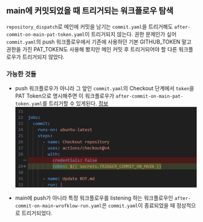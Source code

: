 ## main에 커밋되었을 때 트리거되는 워크플로우 탐색

`repository_dispatch`로 메인에 커밋을 남기는 `commit.yaml`을 트리거해도 `after-commit-on-main-pat-token.yaml`이 트리거되지 않는다. 
권한 문제인가 싶어 `commit.yaml`의 push 워크플로우에서 기존에 사용하던 기본 GITHUB_TOKEN 말고 권한을 가진 PAT_TOKEN도 사용해 봤지만 메인 커밋 후 트리거되어야 할 다른 워크플로우가 트리거되지 않았다.

### 가능한 것들
- push 워크플로우가 아니라 그 앞인 `commit.yaml`의 Checkout 단계에서 `token`을 PAT Token으로 명시해주면 이 워크플로우가 `after-commit-on-main-pat-token.yaml`를 트리거할 수 있게된다. [정보](https://stackoverflow.com/questions/64076798/how-can-i-trigger-a-github-actions-workflow-on-push-to-another-branch)
![alt text](image.png)

- main에 push가 아니라 특정 워크플로우를 listening 하는 워크플로우인 `after-commit-on-main-wrofklow-run.yaml`은 `commit.yaml`이 종료되었을 때 정상적으로 트리거되었다.
